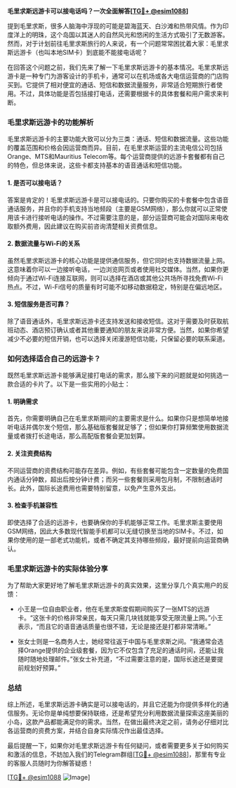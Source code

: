 **毛里求斯远游卡可以接电话吗？一次全面解答[[TG💪+ @esim1088](https://t.me/s/esim1088)]**

提到毛里求斯，很多人脑海中浮现的可能是碧海蓝天、白沙滩和热带风情。作为印度洋上的明珠，这个岛国以其迷人的自然风光和悠闲的生活方式吸引了无数游客。然而，对于计划前往毛里求斯旅行的人来说，有一个问题常常困扰着大家：毛里求斯远游卡（也叫本地SIM卡）到底能不能接电话呢？

在回答这个问题之前，我们先来了解一下毛里求斯远游卡的基本情况。毛里求斯远游卡是一种专门为游客设计的手机卡，通常可以在机场或各大电信运营商的门店购买到。它提供了相对便宜的通话、短信和数据流量服务，非常适合短期旅行者使用。不过，具体功能是否包括接打电话，还需要根据卡的具体套餐和用户需求来判断。

### **毛里求斯远游卡的功能解析**

毛里求斯远游卡的主要功能大致可以分为三类：通话、短信和数据流量。这些功能的覆盖范围和价格会因运营商而异。目前，在毛里求斯运营的主流电信公司包括Orange、MTS和Mauritius Telecom等。每个运营商提供的远游卡套餐都有自己的特色，但总体来说，这些卡都支持基本的语音通话和短信功能。

#### **1. 是否可以接电话？**
答案是肯定的！毛里求斯远游卡是可以接电话的。只要你购买的卡套餐中包含语音通话服务，并且你的手机支持当地频段（主要是GSM网络），那么你就可以正常使用该卡进行接听电话的操作。不过需要注意的是，部分运营商可能会对国际来电收取额外费用，因此建议在购买前咨询清楚相关资费信息。

#### **2. 数据流量与Wi-Fi的关系**
虽然毛里求斯远游卡的核心功能是提供通信服务，但它同时也支持数据流量上网。这意味着你可以一边接听电话，一边浏览网页或者使用社交媒体。当然，如果你更倾向于通过Wi-Fi连接互联网，则可以选择在酒店或其他公共场所寻找免费Wi-Fi热点。不过，Wi-Fi信号的质量有时可能不如移动数据稳定，特别是在偏远地区。

#### **3. 短信服务是否可靠？**
除了语音通话外，毛里求斯远游卡还支持发送和接收短信。这对于需要及时获取航班动态、酒店预订确认或者其他重要通知的朋友来说非常方便。当然，如果你希望减少不必要的短信开销，也可以选择关闭漫游短信功能，只保留必要的联系渠道。

### **如何选择适合自己的远游卡？**

既然毛里求斯远游卡能够满足接打电话的需求，那么接下来的问题就是如何挑选一款合适的卡片了。以下是一些实用的小贴士：

#### **1. 明确需求**
首先，你需要明确自己在毛里求斯期间的主要需求是什么。如果你只是想简单地接听电话并偶尔发个短信，那么基础版套餐就足够了；但如果你打算频繁使用数据流量或者拨打长途电话，那么高配版套餐会更加划算。

#### **2. 关注资费结构**
不同运营商的资费结构可能存在差异。例如，有些套餐可能包含一定数量的免费国内通话分钟数，超出后按分钟计费；而另一些套餐则采用包月制，不限制通话时长。此外，国际长途费用也需要特别留意，以免产生意外支出。

#### **3. 检查手机兼容性**
即使选择了合适的远游卡，也要确保你的手机能够正常工作。毛里求斯主要使用GSM网络，因此大多数现代智能手机都可以无缝切换至当地的SIM卡。不过，如果你使用的是一部老式功能机，或者不确定其支持哪些频段，最好提前向运营商确认。

### **毛里求斯远游卡的实际体验分享**

为了帮助大家更好地了解毛里求斯远游卡的真实效果，这里分享几个真实用户的反馈：

- 小王是一位自由职业者，他在毛里求斯度假期间购买了一张MTS的远游卡。“这张卡的价格非常亲民，每天只需几块钱就能享受无限流量上网。”小王表示，“而且它的语音通话质量也很不错，无论是接还是打都非常清晰。”

- 张女士则是一名商务人士，她经常往返于中国与毛里求斯之间。“我通常会选择Orange提供的企业级套餐，因为它不仅包含了充足的通话时间，还能让我随时随地处理邮件。”张女士补充道，“不过需要注意的是，国际长途还是要提前规划好预算。”

### **总结**

综上所述，毛里求斯远游卡确实是可以接电话的，并且它还能为你提供多样化的通信服务。无论你是单纯想要保持联络，还是希望充分利用数据流量探索这座美丽的小岛，这款产品都能满足你的需求。当然，在做出最终决定之前，请务必仔细对比各运营商的资费方案，并结合自身实际情况作出最佳选择。

最后提醒一下，如果你对毛里求斯远游卡有任何疑问，或者需要更多关于如何购买和激活的信息，不妨加入我们的Telegram群组[[TG💪+ @esim1088](https://t.me/s/esim1088)]，那里有专业的客服人员随时为你解答疑惑！

[[TG💪+ @esim1088](https://t.me/s/esim1088) ![Image](https://i.postimg.cc/4NQfJmqS/Snipaste-2025-05-13-00-14-12.png)]